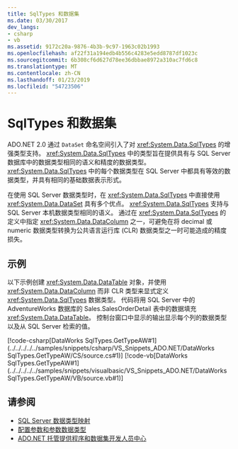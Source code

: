 ```yaml
---
title: SqlTypes 和数据集
ms.date: 03/30/2017
dev_langs:
- csharp
- vb
ms.assetid: 9172c20a-9876-4b3b-9c97-1963c02b1993
ms.openlocfilehash: af22f31a194edb4b556c4283e5edd8787df1023c
ms.sourcegitcommit: 6b308cf6d627d78ee36dbbae8972a310ac7fd6c8
ms.translationtype: MT
ms.contentlocale: zh-CN
ms.lasthandoff: 01/23/2019
ms.locfileid: "54723506"
---
```

# <a name="sqltypes-and-the-dataset"></a>SqlTypes 和数据集
ADO.NET 2.0 通过 `DataSet` 命名空间引入了对 <xref:System.Data.SqlTypes> 的增强类型支持。 <xref:System.Data.SqlTypes> 中的类型旨在提供具有与 SQL Server 数据库中的数据类型相同的语义和精度的数据类型。 <xref:System.Data.SqlTypes> 中的每个数据类型在 SQL Server 中都具有等效的数据类型，并具有相同的基础数据表示形式。  
  
 在使用 SQL Server 数据类型时，在 <xref:System.Data.SqlTypes> 中直接使用 <xref:System.Data.DataSet> 具有多个优点。 <xref:System.Data.SqlTypes> 支持与 SQL Server 本机数据类型相同的语义。 通过在 <xref:System.Data.SqlTypes> 的定义中指定 <xref:System.Data.DataColumn> 之一，可避免在将 decimal 或 numeric 数据类型转换为公共语言运行库 (CLR) 数据类型之一时可能造成的精度损失。  
  
## <a name="example"></a>示例  
 以下示例创建 <xref:System.Data.DataTable> 对象，并使用 <xref:System.Data.DataColumn> 而非 CLR 类型来显式定义 <xref:System.Data.SqlTypes> 数据类型。 代码将用 SQL Server 中的 AdventureWorks 数据库的 Sales.SalesOrderDetail 表中的数据填充 <xref:System.Data.DataTable>。 控制台窗口中显示的输出显示每个列的数据类型以及从 SQL Server 检索的值。  
  
 [!code-csharp[DataWorks SqlTypes.GetTypeAW#1](../../../../../samples/snippets/csharp/VS_Snippets_ADO.NET/DataWorks SqlTypes.GetTypeAW/CS/source.cs#1)]
 [!code-vb[DataWorks SqlTypes.GetTypeAW#1](../../../../../samples/snippets/visualbasic/VS_Snippets_ADO.NET/DataWorks SqlTypes.GetTypeAW/VB/source.vb#1)]  
  
## <a name="see-also"></a>请参阅
- [SQL Server 数据类型映射](../../../../../docs/framework/data/adonet/sql-server-data-type-mappings.md)
- [配置参数和参数数据类型](../../../../../docs/framework/data/adonet/configuring-parameters-and-parameter-data-types.md)
- [ADO.NET 托管提供程序和数据集开发人员中心](https://go.microsoft.com/fwlink/?LinkId=217917)

